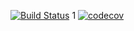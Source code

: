[![Build Status](https://travis-ci.org/burovytsky/job4j_grabber.svg?branch=master)](https://travis-ci.org/burovytsky/job4j_grabber)
1
[![codecov](https://codecov.io/gh/burovytsky/job4j_grabber/branch/master/graph/badge.svg)](https://codecov.io/gh/burovytsky/job4j_grabber) 
